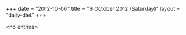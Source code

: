 +++
date = "2012-10-06"
title = "6 October 2012 (Saturday)"
layout = "daily-diet"
+++

<p>&lt;no entries&gt;</p>